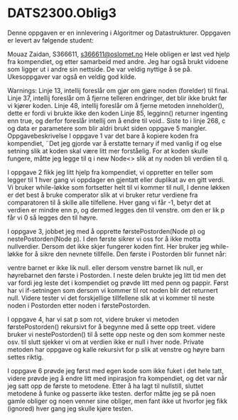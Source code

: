 ﻿# DATS2300.Oblig3
Denne oppgaven er en innlevering i Algoritmer og Datastrukturer. Oppgaven er levert av følgende student:

Mouaz Zaidan, S366611, s366611@oslomet.no
Hele obligen er løst ved hjelp fra kompendiet, og etter samarbeid med andre. Jeg har også brukt vidoene som ligger ut i andre sin nettside. De var veldig nyttige å se på. Ukesoppgaver var også en veldig god kilde.

Warnings:
Linje 13, intellij foreslår om gjør om gjøre noden (forelder) til final.
Linje 37, intellij foreslår om å fjerne telleren endringer, det blir ikke brukt før vi kjører koden.
Linje 48, intellij foreslår om å fjerne metoden inneholder(), dette er fordi vi brukte ikke den koden
Linje 85, legginn() returner ingenting enn true, og derfor foreslår intellij om å endre til void..
Siste to i linje 268, c og data er parametere som blir aldri brukt siden oppgave 5 mangler.
Oppgavebeskrivelse
I oppgave 1 var det bare å kopiere koden fra kompendiet, ¨Det jeg gjorde var å erstatte ternary if med vanlig if og else setning slik at koden skal være litt mer forståelig. For at koden skulle fungere, måtte jeg legge til q i new Node<> slik at ny noden bli verdien til q.

I oppgave 2 fikk jeg litt hjelp fra kompendiet, vi oppretter en teller som legger til 1 hver gang vi oppdager en gjentatt eller duplikat av en gitt verdi. Vi bruker while-løkke som fortsetter helt til vi kommer til null, I denne løkken er det best å bruke comperator slik at vi bruker retur verdiene fra comparatoren til å skille alle tilfellene. Hver gang vi får -1, betyr det at verdien er mindre enn p, og dermed legges den til venstre. om den er lik p får vi 0 så legges den til høyre.

I oppgave 3, jobbet jeg med å opprette førstePostorden(Node p) og nestePostorden(Node p). I den første sikrer vi oss for å ikke motta nullverdier. Dersom det ikke skjer fungerer koden fint. Her bruker jeg while-løkke for å sikre den nevnete tillfelle. Den første i Postorden blir funnet når:

ventre barnet er ikke lik null.
eller dersom venstre barnet lik null, er høyrebarnet den første i Postorden.
I neste delen brukte jeg litt tid men det var fordi jeg leste det i kompendiet og prøvde litt med penn og pappir. Først har vi if-setningen som dersom vi kommer til rot noden blir det returnert null. Videre tester vi det forskjellige tillfellene slik at vi kommer til neste noden i Postorden etter noden i førstePostorden.

I oppgave 4, har vi sat p som rot, videre bruker vi metoden førstePostorden() rekursivt for å begynne med å sette opp treet. videre bruker vi nestePostorden() til å sette opp neste og den som kommer neste osv. til slutt sjekker vi om at verdien ikke er null i hver node. Private metoden har oppgave og kalle rekursivt for p slik at venstre og høyre barn settes riktig.

I oppgave 6 prøvde jeg først med egen kode som ikke fuket i det hele tatt, videre prøvde jeg å endre litt med inpirasjon fra kompendiet, og det var når jeg satt opp de første to metodene. Etter å ha lagt til nullstill, sluttet metodene å funke og passerte ikke testen. derfor måtte jeg se på noen gamle obliger og noen venner sine obliger, men fant ikke ut hvorfor jeg fikk (ignored) hver gang jeg skulle kjøre testen.
